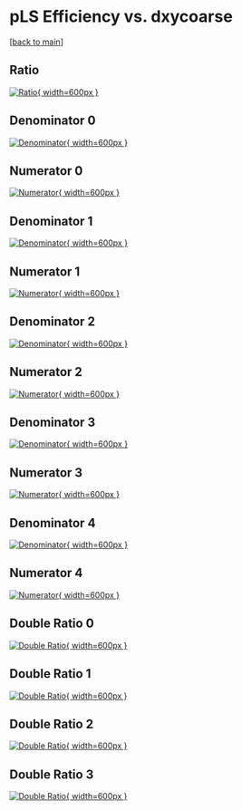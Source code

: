 # pLS Efficiency vs. dxycoarse

[[back to main](./)]



## Ratio

[![Ratio](../mtv/var/pLS_xtr_13_1_eff_dxycoarse.png){ width=600px }](../mtv/var/pLS_xtr_13_1_eff_dxycoarse.pdf)

## Denominator 0

[![Denominator](../mtv/den/pLS_xtr_13_1_eff_dxycoarse_den0.png){ width=600px }](../mtv/den/pLS_xtr_13_1_eff_dxycoarse_den0.pdf)

## Numerator 0

[![Numerator](../mtv/num/pLS_xtr_13_1_eff_dxycoarse_num0.png){ width=600px }](../mtv/num/pLS_xtr_13_1_eff_dxycoarse_num0.pdf)

## Denominator 1

[![Denominator](../mtv/den/pLS_xtr_13_1_eff_dxycoarse_den1.png){ width=600px }](../mtv/den/pLS_xtr_13_1_eff_dxycoarse_den1.pdf)

## Numerator 1

[![Numerator](../mtv/num/pLS_xtr_13_1_eff_dxycoarse_num1.png){ width=600px }](../mtv/num/pLS_xtr_13_1_eff_dxycoarse_num1.pdf)

## Denominator 2

[![Denominator](../mtv/den/pLS_xtr_13_1_eff_dxycoarse_den2.png){ width=600px }](../mtv/den/pLS_xtr_13_1_eff_dxycoarse_den2.pdf)

## Numerator 2

[![Numerator](../mtv/num/pLS_xtr_13_1_eff_dxycoarse_num2.png){ width=600px }](../mtv/num/pLS_xtr_13_1_eff_dxycoarse_num2.pdf)

## Denominator 3

[![Denominator](../mtv/den/pLS_xtr_13_1_eff_dxycoarse_den3.png){ width=600px }](../mtv/den/pLS_xtr_13_1_eff_dxycoarse_den3.pdf)

## Numerator 3

[![Numerator](../mtv/num/pLS_xtr_13_1_eff_dxycoarse_num3.png){ width=600px }](../mtv/num/pLS_xtr_13_1_eff_dxycoarse_num3.pdf)

## Denominator 4

[![Denominator](../mtv/den/pLS_xtr_13_1_eff_dxycoarse_den4.png){ width=600px }](../mtv/den/pLS_xtr_13_1_eff_dxycoarse_den4.pdf)

## Numerator 4

[![Numerator](../mtv/num/pLS_xtr_13_1_eff_dxycoarse_num4.png){ width=600px }](../mtv/num/pLS_xtr_13_1_eff_dxycoarse_num4.pdf)

## Double Ratio 0

[![Double Ratio](../mtv/ratio/pLS_xtr_13_1_eff_dxycoarse_ratio0.png){ width=600px }](../mtv/ratio/pLS_xtr_13_1_eff_dxycoarse_ratio0.pdf)

## Double Ratio 1

[![Double Ratio](../mtv/ratio/pLS_xtr_13_1_eff_dxycoarse_ratio1.png){ width=600px }](../mtv/ratio/pLS_xtr_13_1_eff_dxycoarse_ratio1.pdf)

## Double Ratio 2

[![Double Ratio](../mtv/ratio/pLS_xtr_13_1_eff_dxycoarse_ratio2.png){ width=600px }](../mtv/ratio/pLS_xtr_13_1_eff_dxycoarse_ratio2.pdf)

## Double Ratio 3

[![Double Ratio](../mtv/ratio/pLS_xtr_13_1_eff_dxycoarse_ratio3.png){ width=600px }](../mtv/ratio/pLS_xtr_13_1_eff_dxycoarse_ratio3.pdf)

